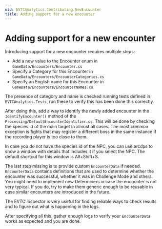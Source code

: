 ```yaml
---
uid: EVTCAnalytics.Contributing.NewEncounter
title: Adding support for a new encounter
---
```

# Adding support for a new encounter

Introducing support for a new encounter requires multiple steps:

- Add a new value to the Encounter enum in `GameData/Encounters/Encounter.cs`
- Specify a Category for this Encounter in `GameData/Encounters/EncounterCategories.cs`
- Specify an English name for this Encounter in `GameData/Encounters/EncounterNames.cs`

The presence of category and name is checked running tests defined
in `EVTCAnalytics.Tests`, run these to verify this has been done this correctly.

After doing this, add a way to identify the newly added encounter
in the `IdentifyEncounter()` method of the `Processing/DefaultEncounterIdentifier.cs`.
This will be done by checking the species id of the main target in almost all cases.
The most common exception is fights that may register a different boss in the
same instance if the recording player is too close to them.

In case you do not have the species id of the NPC, you can use arcdps to show a window with details
that includes it if you select the NPC. The default shortcut for this window is Alt+Shift+S.

The last step missing is to provide custom `EncounterData` if needed.
`EncounterData` contains definitions that are used to determine whether
the encounter was successful, whether it was in Challenge Mode and others.
You might need to implement new Determiners in case the encounter is not very
typical. If you do, try to make them generic enough to be reusable in case
similar encounters are introduced in the future.

The EVTC Inspector is very useful for finding reliable ways to check results
and to figure out what is happening in the logs.

After specifying all this, gather enough logs to verify your `EncounterData`
works as expected and you are done.
